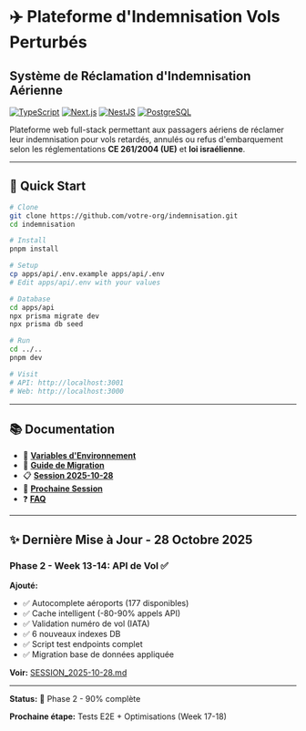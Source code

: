 # ✈️ Plateforme d'Indemnisation Vols Perturbés
## Système de Réclamation d'Indemnisation Aérienne

[![TypeScript](https://img.shields.io/badge/TypeScript-007ACC?style=flat&logo=typescript&logoColor=white)](https://www.typescriptlang.org/)
[![Next.js](https://img.shields.io/badge/Next.js-000000?style=flat&logo=next.js&logoColor=white)](https://nextjs.org/)
[![NestJS](https://img.shields.io/badge/NestJS-E0234E?style=flat&logo=nestjs&logoColor=white)](https://nestjs.com/)
[![PostgreSQL](https://img.shields.io/badge/PostgreSQL-316192?style=flat&logo=postgresql&logoColor=white)](https://www.postgresql.org/)

Plateforme web full-stack permettant aux passagers aériens de réclamer leur indemnisation pour vols retardés, annulés ou refus d'embarquement selon les réglementations **CE 261/2004 (UE)** et **loi israélienne**.

---

## 🚀 Quick Start

```bash
# Clone
git clone https://github.com/votre-org/indemnisation.git
cd indemnisation

# Install
pnpm install

# Setup
cp apps/api/.env.example apps/api/.env
# Edit apps/api/.env with your values

# Database
cd apps/api
npx prisma migrate dev
npx prisma db seed

# Run
cd ../..
pnpm dev

# Visit
# API: http://localhost:3001
# Web: http://localhost:3000
```

---

## 📚 Documentation

- 📖 [**Variables d'Environnement**](docs/ENVIRONMENT_VARIABLES.md)
- 🔄 [**Guide de Migration**](docs/MIGRATION_GUIDE.md)
- 📋 [**Session 2025-10-28**](docs/SESSION_2025-10-28.md)
- 🎯 [**Prochaine Session**](docs/PROCHAINE_SESSION.md)
- ❓ [**FAQ**](docs/FAQ.md)

---

## ✨ Dernière Mise à Jour - 28 Octobre 2025

### Phase 2 - Week 13-14: API de Vol ✅

**Ajouté:**
- ✅ Autocomplete aéroports (177 disponibles)
- ✅ Cache intelligent (-80-90% appels API)
- ✅ Validation numéro de vol (IATA)
- ✅ 6 nouveaux indexes DB
- ✅ Script test endpoints complet
- ✅ Migration base de données appliquée

**Voir:** [SESSION_2025-10-28.md](docs/SESSION_2025-10-28.md)

---

**Status:** 🚧 Phase 2 - 90% complète

**Prochaine étape:** Tests E2E + Optimisations (Week 17-18)

